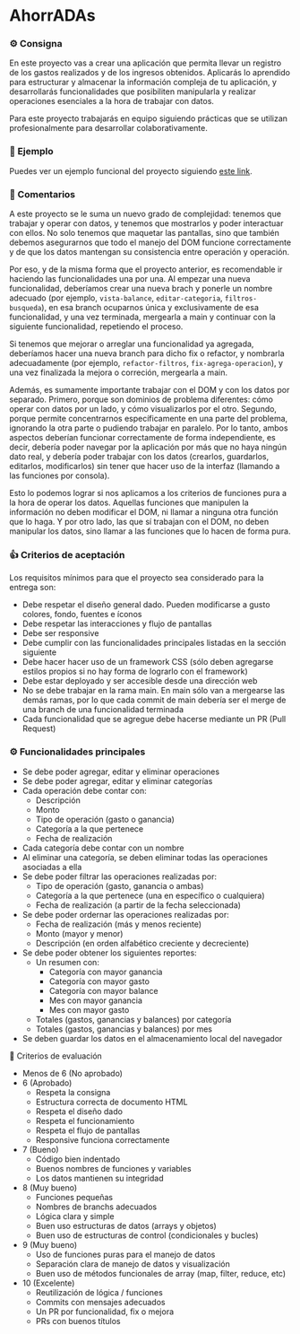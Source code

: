 # AhorrADAs
### ⚙️ Consigna

En este proyecto vas a crear una aplicación que permita llevar un registro de los gastos realizados y de los ingresos obtenidos. Aplicarás lo aprendido para estructurar y almacenar la información compleja de tu aplicación, y desarrollarás funcionalidades que posibiliten manipularla y realizar operaciones esenciales a la hora de trabajar con datos.

Para este proyecto trabajarás en equipo siguiendo prácticas que se utilizan profesionalmente para desarrollar colaborativamente.

### 👀 Ejemplo

Puedes ver un ejemplo funcional del proyecto siguiendo [este link](https://frontend-proyecto-ahorradas.adaitw.org/).

### 💬 Comentarios

A este proyecto se le suma un nuevo grado de complejidad: tenemos que trabajar y operar con datos, y tenemos que mostrarlos y poder interactuar con ellos. No solo tenemos que maquetar las pantallas, sino que también debemos asegurarnos que todo el manejo del DOM funcione correctamente y de que los datos mantengan su consistencia entre operación y operación.

Por eso, y de la misma forma que el proyecto anterior, es recomendable ir haciendo las funcionalidades una por una. Al empezar una nueva funcionalidad, deberíamos crear una nueva brach y ponerle un nombre adecuado (por ejemplo, `vista-balance`, `editar-categoria`, `filtros-busqueda`), en esa branch ocuparnos única y exclusivamente de esa funcionalidad, y una vez terminada, mergearla a main y continuar con la siguiente funcionalidad, repetiendo el proceso.

Si tenemos que mejorar o arreglar una funcionalidad ya agregada, deberíamos hacer una nueva branch para dicho fix o refactor, y nombrarla adecuadamente (por ejemplo, `refactor-filtros`, `fix-agrega-operacion`), y una vez finalizada la mejora o correción, mergearla a main.

Además, es sumamente importante trabajar con el DOM y con los datos por separado. Primero, porque son dominios de problema diferentes: cómo operar con datos por un lado, y cómo visualizarlos por el otro. Segundo, porque permite concentrarnos específicamente en una parte del problema, ignorando la otra parte o pudiendo trabajar en paralelo. Por lo tanto, ambos aspectos deberían funcionar correctamente de forma independiente, es decir, debería poder navegar por la aplicación por más que no haya ningún dato real, y debería poder trabajar con los datos (crearlos, guardarlos, editarlos, modificarlos) sin tener que hacer uso de la interfaz (llamando a las funciones por consola).

Esto lo podemos lograr si nos aplicamos a los criterios de funciones pura a la hora de operar los datos. Aquellas funciones que manipulen la información no deben modificar el DOM, ni llamar a ninguna otra función que lo haga. Y por otro lado, las que sí trabajan con el DOM, no deben manipular los datos, sino llamar a las funciones que lo hacen de forma pura.

### 👍 Criterios de aceptación

Los requisitos mínimos para que el proyecto sea considerado para la entrega son:

- Debe respetar el diseño general dado. Pueden modificarse a gusto colores, fondo, fuentes e íconos
- Debe respetar las interacciones y flujo de pantallas
- Debe ser responsive
- Debe cumplir con las funcionalidades principales listadas en la sección siguiente
- Debe hacer hacer uso de un framework CSS (sólo deben agregarse estilos propios si no hay forma de lograrlo con el framework)
- Debe estar deployado y ser accesible desde una dirección web
- No se debe trabajar en la rama main. En main sólo van a mergearse las demás ramas, por lo que cada commit de main debería ser el merge de una branch de una funcionalidad terminada
- Cada funcionalidad que se agregue debe hacerse mediante un PR (Pull Request)

### ⚙️ Funcionalidades principales

- Se debe poder agregar, editar y eliminar operaciones
- Se debe poder agregar, editar y eliminar categorías
- Cada operación debe contar con:
    - Descripción
    - Monto
    - Tipo de operación (gasto o ganancia)
    - Categoría a la que pertenece
    - Fecha de realización
- Cada categoría debe contar con un nombre
- Al eliminar una categoría, se deben eliminar todas las operaciones asociadas a ella
- Se debe poder filtrar las operaciones realizadas por:
    - Tipo de operación (gasto, ganancia o ambas)
    - Categoría a la que pertenece (una en específico o cualquiera)
    - Fecha de realización (a partir de la fecha seleccionada)
- Se debe poder ordernar las operaciones realizadas por:
    - Fecha de realización (más y menos reciente)
    - Monto (mayor y menor)
    - Descripción (en orden alfabético creciente y decreciente)
- Se debe poder obtener los siguientes reportes:
    - Un resumen con:
        - Categoría con mayor ganancia
        - Categoría con mayor gasto
        - Categoría con mayor balance
        - Mes con mayor ganancia
        - Mes con mayor gasto
    - Totales (gastos, ganancias y balances) por categoría
    - Totales (gastos, ganancias y balances) por mes
- Se deben guardar los datos en el almacenamiento local del navegador

📝 Criterios de evaluación

- Menos de 6 (No aprobado)
- 6 (Aprobado)
    - Respeta la consigna
    - Estructura correcta de documento HTML
    - Respeta el diseño dado
    - Respeta el funcionamiento
    - Respeta el flujo de pantallas
    - Responsive funciona correctamente
- 7 (Bueno)
    - Código bien indentado
    - Buenos nombres de funciones y variables
    - Los datos mantienen su integridad
- 8 (Muy bueno)
    - Funciones pequeñas
    - Nombres de branchs adecuados
    - Lógica clara y simple
    - Buen uso estructuras de datos (arrays y objetos)
    - Buen uso de estructuras de control (condicionales y bucles)
- 9 (Muy bueno)
    - Uso de funciones puras para el manejo de datos
    - Separación clara de manejo de datos y visualización
    - Buen uso de métodos funcionales de array (map, filter, reduce, etc)
- 10 (Excelente)
    - Reutilización de lógica / funciones
    - Commits con mensajes adecuados
    - Un PR por funcionalidad, fix o mejora
    - PRs con buenos títulos